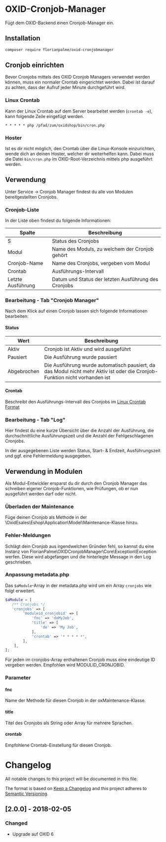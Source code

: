 # OXID-Cronjob-Manager
Fügt dem OXID-Backend einen Cronjob-Manager ein. 

## Installation
```bash
composer require florianpalme/oxid-cronjobmanager
```

## Cronjob einrichten
Bevor Cronjobs mittels des OXID Cronjob Managers verwendet werden können, muss ein normaler Crontab eingerichtet werden. Dabei ist darauf zu achten, dass der Aufruf jeder Minute durchgeführt wird.

### Linux Crontab
Kann der Linux Crontab auf dem Server bearbeitet werden (`crontab -e`), kann folgende Zeile eingefügt werden.
 ```
 * * * * * php /pfad/zum/oxidshop/bin/cron.php
 ```
 
### Hoster
Ist es dir nicht möglich, den Crontab über die Linux-Konsole einzurichten, wende dich an deinen Hoster, welcher dir weiterhelfen kann. Dabei muss die Datei `bin/cron.php` im OXID-Root-Verzeichnis mittels php ausgeführt werden.

## Verwendung
Unter Service -> Cronjob Manager findest du alle von Modulen bereitgestellten Cronjobs.

### Cronjob-Liste
In der Liste oben findest du folgende Informationen:

| Spalte        | Beschreibung  |
| ------------- | ------------- |
| S             | Status des Cronjobs |
| Modul         | Name des Moduls, zu welchem der Cronjob gehört | 
| Cronjob-Name  | Name des Cronjobs, vergeben vom Modul | 
| Crontab       | Ausführungs-Intervall | 
| Letzte Ausführung | Datum und Status der letzten Ausführung des Cronjobs |

### Bearbeitung - Tab "Cronjob Manager"
Nach dem Klick auf einen Cronjob lassen sich folgende Informationen bearbeiten:

#### Status

| Wert          | Beschreibung  |
| ------------- | ------------- |
| Aktiv         | Cronjob ist Aktiv und wird ausgeführt |
| Pausiert      | Die Ausführung wurde pausiert |
| Abgebrochen   | Die Ausführung wurde automatisch pausiert, da das Modul nicht mehr Aktiv ist oder die Cronjob-Funktion nicht vorhanden ist |

#### Crontab
Beschreibt den Ausführungs-Intervall des Cronjobs im [Linux Crontab Format](https://www.stetic.com/developer/cronjob-linux-tutorial-und-crontab-syntax.html)

### Bearbeitung - Tab "Log"
Hier findest du eine kurze Übersicht über die Anzahl der Ausführung, die durchschnittliche Ausführungszeit und die Anzahl der Fehlgeschlagenen Cronjobs.

In der ausgegebenen Liste werden Status, Start- & Endzeit, Ausführungszeit und ggf. eine Fehlermeldung ausgegeben.

## Verwendung in Modulen
Als Modul-Entwickler ersparst du dir durch den Cronjob Manager das schreiben eigener Cronjob-Funktionen, wie Prüfungen, ob er nun ausgeführt werden darf oder nicht. 

### Überladen der Maintenance
Füge deinen Cronjob als Methode in der \OxidEsales\Eshop\Application\Model\Maintenance-Klasse hinzu.

### Fehler-Meldungen
Schlägt dein Cronjob aus irgendwelchen Gründen fehl, so kannst du eine Instanz von FlorianPalme\OXIDCronjobManager\Core\Exception\Exception werfen.
Diese wird abgefangen und die hinterlegte Message in den Log geschrieben.

### Anpassung metadata.php
Das `$aModule`-Array in der metadata.php wird um ein Array `cronjobs` wie folgt erweitert.
```php
$aModule = [
   /** Cronjobs */
   'cronjobs' => [
        'moduleid_cronjobid' => [
            'fnc' => 'doMyJob',
            'title' => [
                'de' => 'My Job',
            ],
            'crontab' => '* * * * *',
        ],
    ],
];
```
Für jeden im cronjobs-Array enthaltenen Cronjob muss eine eindeutige ID vergeben werden. Empfohlen wird MODULID_CRONJOBID.

### Parameter

#### fnc
Name der Methode für diesen Cronjob in der oxMaintenance-Klasse.

#### title
Titel des Cronjobs als String oder Array für mehrere Sprachen.

#### crontab
Empfohlene Crontab-Einstellung für diesen Cronjob.



# Changelog
All notable changes to this project will be documented in this file.

The format is based on [Keep a Changelog](http://keepachangelog.com/en/1.0.0/)
and this project adheres to [Semantic Versioning](http://semver.org/spec/v2.0.0.html).

## [2.0.0] - 2018-02-05
### Changed
- Upgrade auf OXID 6